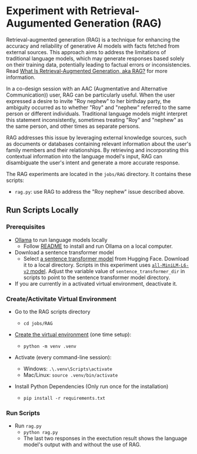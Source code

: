 # Experiment with Retrieval-Augumented Generation (RAG)

Retrieval-augmented generation (RAG) is a technique for enhancing the accuracy and reliability of
generative AI models with facts fetched from external sources. This approach aims to address the
limitations of traditional language models, which may generate responses based solely on their
training data, potentially leading to factual errors or inconsistencies. Read 
[What Is Retrieval-Augmented Generation, aka RAG?](https://blogs.nvidia.com/blog/what-is-retrieval-augmented-generation/)
for more information.

In a co-design session with an AAC (Augmentative and Alternative Communication)) user, RAG can
be particularly useful. When the user expressed a desire to invite "Roy nephew" to her birthday
party, the ambiguity occurred as to whether "Roy" and "nephew" referred to the same person or
different individuals. Traditional language models might interpret this statement inconsistently,
sometimes treating "Roy" and "nephew" as the same person, and other times as separate persons.

RAG addresses this issue by leveraging external knowledge sources, such as documents or databases
containing relevant information about the user's family members and their relationships. By
retrieving and incorporating this contextual information into the language model's input, RAG
can disambiguate the user's intent and generate a more accurate response.

The RAG experiments are located in the `jobs/RAG` directory. It contains these scripts:

* `rag.py`: use RAG to address the "Roy nephew" issue described above.

## Run Scripts Locally

### Prerequisites

* [Ollama](https://github.com/ollama/ollama) to run language models locally
  * Follow [README](https://github.com/ollama/ollama?tab=readme-ov-file#customize-a-model) to
  install and run Ollama on a local computer.
* Download a sentence transformer model
  * Select [a sentence transformer model](https://huggingface.co/sentence-transformers)
  from Hugging Face. Download it to a local directory. Scripts in this experiment uses
  [`all-MiniLM-L6-v2` model](https://huggingface.co/sentence-transformers/all-MiniLM-L6-v2).
  Adjust the variable value of `sentence_transformer_dir` in scripts to point to the sentence
  transformer model directory.
* If you are currently in a activated virtual environment, deactivate it.

### Create/Activitate Virtual Environment
* Go to the RAG scripts directory
  - `cd jobs/RAG`

* [Create the virtual environment](https://docs.python.org/3/library/venv.html)
  (one time setup): 
  - `python -m venv .venv` 

* Activate (every command-line session):
  - Windows: `.\.venv\Scripts\activate`
  - Mac/Linux: `source .venv/bin/activate`

* Install Python Dependencies (Only run once for the installation)
  - `pip install -r requirements.txt`

### Run Scripts
* Run `rag.py`
  - `python rag.py`
  - The last two responses in the exectution result shows the language model's output
  with and without the use of RAG.
